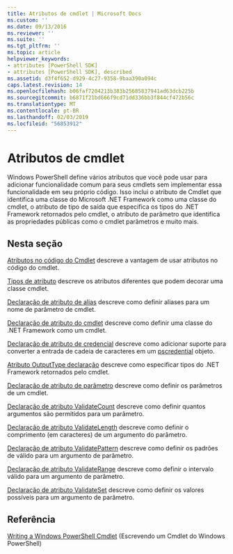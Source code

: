 ```yaml
---
title: Atributos de cmdlet | Microsoft Docs
ms.custom: ''
ms.date: 09/13/2016
ms.reviewer: ''
ms.suite: ''
ms.tgt_pltfrm: ''
ms.topic: article
helpviewer_keywords:
- attributes [PowerShell SDK]
- attributes [PowerShell SDK], described
ms.assetid: d3f4f652-d929-4c27-9358-9baa390a094c
caps.latest.revision: 14
ms.openlocfilehash: b06faf7204213b383b25685837941ad63dcb225b
ms.sourcegitcommit: b6871f21bd666f9cd71dd336bb3f844cf472b56c
ms.translationtype: MT
ms.contentlocale: pt-BR
ms.lasthandoff: 02/03/2019
ms.locfileid: "56853912"
---
```

# <a name="cmdlet-attributes"></a>Atributos de cmdlet

Windows PowerShell define vários atributos que você pode usar para adicionar funcionalidade comum para seus cmdlets sem implementar essa funcionalidade em seu próprio código. Isso inclui o atributo de Cmdlet que identifica uma classe do Microsoft .NET Framework como uma classe do cmdlet, o atributo de tipo de saída que especifica os tipos do .NET Framework retornados pelo cmdlet, o atributo de parâmetro que identifica as propriedades públicas como o cmdlet parâmetros e muito mais.

## <a name="in-this-section"></a>Nesta seção

[Atributos no código do Cmdlet](./attributes-in-cmdlet-code.md) descreve a vantagem de usar atributos no código do cmdlet.

[Tipos de atributo](./attribute-types.md) descreve os atributos diferentes que podem decorar uma classe cmdlet.

[Declaração de atributo de alias](./alias-attribute-declaration.md) descreve como definir aliases para um nome de parâmetro de cmdlet.

[Declaração de atributo do cmdlet](./cmdlet-attribute-declaration.md) descreve como definir uma classe do .NET Framework como um cmdlet.

[Declaração de atributo de credencial](./credential-attribute-declaration.md) descreve como adicionar suporte para converter a entrada de cadeia de caracteres em um [pscredential](/dotnet/api/System.Management.Automation.PSCredential) objeto.

[Atributo OutputType declaração](./outputtype-attribute-declaration.md) descreve como especificar tipos do .NET Framework retornados pelo cmdlet.

[Declaração de atributo de parâmetro](./parameter-attribute-declaration.md) descreve como definir os parâmetros de um cmdlet.

[Declaração de atributo ValidateCount](./validatecount-attribute-declaration.md) descreve como definir quantos argumentos são permitidos para um parâmetro.

[Declaração de atributo ValidateLength](./validatelength-attribute-declaration.md) descreve como definir o comprimento (em caracteres) de um argumento do parâmetro.

[Declaração de atributo ValidatePattern](./validatepattern-attribute-declaration.md) descreve como definir os padrões de válido para um argumento de parâmetro.

[Declaração de atributo ValidateRange](./validaterange-attribute-declaration.md) descreve como definir o intervalo válido para um argumento de parâmetro.

[Declaração de atributo ValidateSet](./validateset-attribute-declaration.md) descreve como definir os valores possíveis para um argumento de parâmetro.

## <a name="reference"></a>Referência

[Writing a Windows PowerShell Cmdlet](./writing-a-windows-powershell-cmdlet.md) (Escrevendo um Cmdlet do Windows PowerShell)
